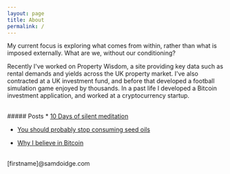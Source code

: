```yaml
---
layout: page
title: About
permalink: /
---
```


My current focus is exploring what comes from within, rather than what is imposed externally. What are we, without our conditioning? 


Recently I've worked on Property Wisdom, a site providing key data such as rental demands and yields across the UK property market. I've also contracted at a UK investment fund, and before that developed a football simulation game enjoyed by thousands. In a past life I developed a Bitcoin investment application, and worked at a cryptocurrency startup.

<br/>
##### Posts
* <a href="/10-days-of-silent-meditation">10 Days of silent meditation</a>


* <a href="/you-should-probably-stop-consuming-seed-oils">You should probably stop consuming seed oils</a>

* <a href="/why-i-believe-in-bitcoin">Why I believe in Bitcoin</a>


<br />
[firstname]@samdoidge.com

